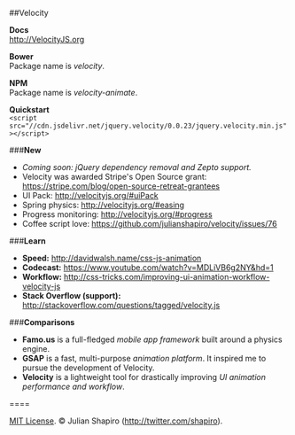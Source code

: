 ##Velocity

**Docs**  
http://VelocityJS.org

**Bower**  
Package name is *velocity*.

**NPM**  
Package name is *velocity-animate*.

**Quickstart**  
`<script src="//cdn.jsdelivr.net/jquery.velocity/0.0.23/jquery.velocity.min.js"></script>`

###**New**

- *Coming soon: jQuery dependency removal and Zepto support.*
- Velocity was awarded Stripe's Open Source grant: https://stripe.com/blog/open-source-retreat-grantees
- UI Pack: http://velocityjs.org/#uiPack
- Spring physics: http://velocityjs.org/#easing
- Progress monitoring: http://velocityjs.org/#progress
- Coffee script love: https://github.com/julianshapiro/velocity/issues/76

###**Learn**

- **Speed:** http://davidwalsh.name/css-js-animation
- **Codecast:** https://www.youtube.com/watch?v=MDLiVB6g2NY&hd=1
- **Workflow:** http://css-tricks.com/improving-ui-animation-workflow-velocity-js
- **Stack Overflow (support):** http://stackoverflow.com/questions/tagged/velocity.js

###**Comparisons**

- **Famo.us** is a full-fledged *mobile app framework* built around a physics engine.
- **GSAP** is a fast, multi-purpose *animation platform*. It inspired me to pursue the development of Velocity.
- **Velocity** is a lightweight tool for drastically improving *UI animation performance and workflow*.

====

[MIT License](LICENSE). © Julian Shapiro (http://twitter.com/shapiro).

